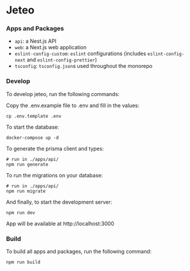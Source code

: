# Jeteo

### Apps and Packages

- `api`: a Nest.js API
- `web`: a Next.js web application
- `eslint-config-custom`: `eslint` configurations (includes `eslint-config-next` and `eslint-config-prettier`)
- `tsconfig`: `tsconfig.json`s used throughout the monorepo

### Develop

To develop jeteo, run the following commands:

Copy the .env.example file to .env and fill in the values:
```
cp .env.template .env
```

To start the database:
```
docker-compose up -d
```

To generate the prisma client and types:
```
# run in ./apps/api/
npm run generate
``` 

To run the migrations on your database:
```
# run in ./apps/api/
npm run migrate
```

And finally, to start the development server:
```
npm run dev
```

App will be available at http://localhost:3000

### Build

To build all apps and packages, run the following command:

```
npm run build
```
